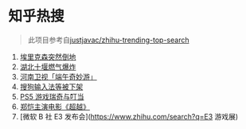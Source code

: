 # 知乎热搜

> 此项目参考自[justjavac/zhihu-trending-top-search](https://github.com/justjavac/zhihu-trending-top-search/blob/main/utils.ts)

<!-- BEGIN -->
  <!-- 最后更新时间:Mon Jun 14 2021 18:12:22 GMT+0000 (Coordinated Universal Time) -->
  1. [埃里克森突然倒地](https://www.zhihu.com/search?q=埃里克森)
1. [湖北十堰燃气爆炸](https://www.zhihu.com/search?q=十堰燃气爆炸)
1. [河南卫视「端午奇妙游」](https://www.zhihu.com/search?q=端午奇妙游)
1. [搜狗输入法等被下架](https://www.zhihu.com/search?q=输入法下架)
1. [PS5 游戏瑞奇与叮当](https://www.zhihu.com/search?q=瑞奇与叮当)
1. [郑恺主演电影《超越》](https://www.zhihu.com/search?q=郑恺)
1. [微软 B 社 E3 发布会](https://www.zhihu.com/search?q=E3 游戏展)
  <!-- END -->